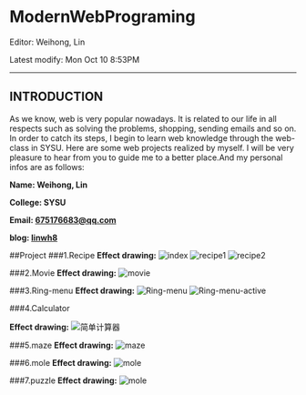 # ModernWebPrograming

Editor: Weihong, Lin

Latest modify: Mon Oct 10 8:53PM

---

## INTRODUCTION
As we know, web is very popular nowadays. It is related to our life in all respects such as solving the problems, shopping, sending emails and so on. In order to catch its steps, I begin to learn web knowledge through the web-class in SYSU. Here are some web projects realized by myself. I will be very pleasure to hear from you to guide me to a better place.And my personal infos are as follows:

**Name: Weihong, Lin**

**College: SYSU**

**Email: 675176683@qq.com**

**blog:  [linwh8](http://write.blog.csdn.net/postlist)**

##Project
###1.Recipe
 **Effect drawing:**
 ![index](https://github.com/linwh8/ModernWebPrograming/raw/master/My_image/recipe_index.png)
 ![recipe1](https://github.com/linwh8/ModernWebPrograming/raw/master/My_image/recipe.png)
 ![recipe2](https://github.com/linwh8/ModernWebPrograming/raw/master/My_image/recipe_1.png)

###2.Movie
 **Effect drawing:**
 ![movie](https://github.com/linwh8/ModernWebPrograming/raw/master/My_image/movie.png)

###3.Ring-menu
 **Effect drawing:**
 ![Ring-menu](https://github.com/linwh8/ModernWebPrograming/raw/master/My_image/ring_menu.png)
 ![Ring-menu-active](https://github.com/linwh8/ModernWebPrograming/raw/master/My_image/ring_menu_active.png)
 
###4.Calculator

 **Effect drawing:**
 ![简单计算器](https://github.com/linwh8/ModernWebPrograming/raw/master/My_image/Calculator.png)
 
###5.maze
 **Effect drawing:**
 ![maze](https://github.com/linwh8/ModernWebPrograming/raw/master/My_image/maze.png)
 
###6.mole
 **Effect drawing:**
  ![mole](https://github.com/linwh8/ModernWebPrograming/raw/master/My_image/mole.png)
 
###7.puzzle
 **Effect drawing:**
  ![mole](https://github.com/linwh8/ModernWebPrograming/raw/master/My_image/puzzle.png)


 

 